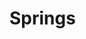 # Springs

<svg xmlns="http://www.w3.org/2000/svg">
<filter x="-2%" y="-2%" width="104%" height="104%" filterUnits="objectBoundingBox" id="PencilTexture">
      <feTurbulence type="fractalNoise" baseFrequency="1.2" numOctaves="3" result="noise">
      </feTurbulence>
      <feDisplacementMap xChannelSelector="R" yChannelSelector="G" scale="3" in="SourceGraphic" result="newSource">
      </feDisplacementMap>
    </filter>
    <filter x="0%" y="0%" width="100%" height="100%" filterUnits="objectBoundingBox" id="pencilTexture2">
      <feTurbulence type="fractalNoise" baseFrequency="2" numOctaves="5" stitchTiles="stitch" result="f1">
      </feTurbulence>
      <feColorMatrix type="matrix" values="0 0 0 0 0, 0 0 0 0 0, 0 0 0 0 0, 0 0 0 -1.5 1.5" result="f2">
      </feColorMatrix>
      <feComposite operator="in" in2="f2" in="SourceGraphic" result="f3">
      </feComposite>
    </filter>
    <filter x="-2%" y="-2%" width="104%" height="104%" filterUnits="objectBoundingBox" id="pencilTexture3">
      <feTurbulence type="fractalNoise" baseFrequency="0.5" numOctaves="5" stitchTiles="stitch" result="f1">
      </feTurbulence>
      <feColorMatrix type="matrix" values="0 0 0 0 0, 0 0 0 0 0, 0 0 0 0 0, 0 0 0 -1.5 1.5" result="f2">
      </feColorMatrix>
      <feComposite operator="in" in2="f2b" in="SourceGraphic" result="f3">
      </feComposite>
      <feTurbulence type="fractalNoise" baseFrequency="1.2" numOctaves="3" result="noise">
      </feTurbulence>
      <feDisplacementMap xChannelSelector="R" yChannelSelector="G" scale="2.5" in="f3" result="f4">
      </feDisplacementMap>
    </filter>
    <filter x="-20%" y="-20%" width="140%" height="140%" filterUnits="objectBoundingBox" id="pencilTexture4">
      <feTurbulence type="fractalNoise" baseFrequency="0.03" numOctaves="3" seed="1" result="f1">
      </feTurbulence>
      <feDisplacementMap xChannelSelector="R" yChannelSelector="G" scale="5" in="SourceGraphic" in2="f1" result="f4">
      </feDisplacementMap>
      <feTurbulence type="fractalNoise" baseFrequency="0.03" numOctaves="3" seed="10" result="f2">
      </feTurbulence>
      <feDisplacementMap xChannelSelector="R" yChannelSelector="G" scale="5" in="SourceGraphic" in2="f2" result="f5">
      </feDisplacementMap>
      <feTurbulence type="fractalNoise" baseFrequency="1.2" numOctaves="2" seed="100" result="f3">
      </feTurbulence>
      <feDisplacementMap xChannelSelector="R" yChannelSelector="G" scale="3" in="SourceGraphic" in2="f3" result="f6">
      </feDisplacementMap>
      <feBlend mode="normal" in2="f4" in="f5" result="out1">
      </feBlend>
      <feBlend mode="normal" in="out1" in2="f6" result="out2">
      </feBlend>
    </filter>
</svg>

<svg width="800" height="600" id="pic1"></svg>

<style>
    .pen1 {
        stroke: #ac2b3c;
        stroke-width: 5px;
    }
    .pen1fill {
        stroke: #ac2b3c;
        fill: white;
        fill-opacity: 0.0;
        stroke-width: 5px;
    }
    .penfilter {
        filter: url('#pencilTexture4');
    }
</style>

<script type="module">
    // Sample data
    let nodes = [
        { id: 1, name: "Node 1", head: 20, x: 100, y: 50 },
        { id: 2, name: "Node 2", head: 15, x: 200, y: 100 },
        { id: 3, name: "Node 3", head: 25, x: 300, y: 50 },
        { id: 4, name: "Node 4", head: 18, x: 400, y: 100 }
    ];

    const links = [
        { source: 1, target: 2 },
        { source: 1, target: 3 },
        { source: 2, target: 4 },
        { source: 3, target: 4 }
    ];

    // Create SVG container
    const svg = d3.select("#pic1");

    // Define drag behavior
    const drag = d3.drag()
        .on("start", dragStarted)
        .on("drag", dragged)
        .on("end", dragEnded);

    d3.selection.prototype.appendGuy = function() {
        let g = this.append("g");
        g.classed("penfilter",true);
        g.append("line")
            .attr("x1", 0)
            .attr("y1", 0)
            .attr("x2", 0)
            .attr("y2", 50)
            .classed("pen1",true);
        g.append("line")
            .attr("x1", 0)
            .attr("y1", 50)
            .attr("x2", -10)
            .attr("y2", 100)
            .classed("pen1",true);
        g.append("line")
            .attr("x1", 0)
            .attr("y1", 50)
            .attr("x2", 10)
            .attr("y2", 100)
            .classed("pen1",true);
        g.append("text")
            .attr("x", 0)
            .attr("y", 120)
            .attr("text-anchor", "middle");
        g.append("circle")
            .attr("cx", 0)
            .attr("cy", 0)
            .classed("pen1fill",true);
        return g;
    };
    function update(tran) {
        console.log("update");
        let linkFun = link => link
            .attr("x1", d => nodes.find(node => node.id === d.source).x)
            .attr("y1", d => nodes.find(node => node.id === d.source).y)
            .attr("x2", d => nodes.find(node => node.id === d.target).x)
            .attr("y2", d => nodes.find(node => node.id === d.target).y);
        let nodeFun = node => {
            node.attr("transform", d => `translate(${d.x}, ${d.y})`);
            node.select("circle").attr("r", d => d.head / 2);
            return node;
        };
        const linkGroup = svg.selectAll(".edge").data(links)
        .join(
            enter => linkFun(enter.append("line").classed("edge",true).classed("pen1",true)),
            update => linkFun(tran(update)),
            exit => exit.remove()
        );
        const nodeGroup = svg.selectAll(".node").data(nodes, function(d){return d.id})
        .join(
            enter => {
                let g = enter.appendGuy()
                    .classed("node",true)
                    .attr("transform", d => `translate(${d.x}, ${d.y})`)
                    .call(drag)
                    .on("click", updatePositions)
                return nodeFun(g);
            },
            update => nodeFun(tran(update)),
            exit => exit.remove()
        );
    }

    update(obj => obj);

    function dragStarted(event, d) {
        d3.select(this).raise().classed("active", true);
    }

    function dragged(event, d) {
        d.x = event.x;
        d.y = event.y;
        update(obj => obj);
    }

    function dragEnded(event, d) {
        d3.select(this).classed("active", false);
    }

    let randNode = node => {
        node.x = Math.random() * 600 + 100;
        node.y = Math.random() * 400 + 100;
        node.head = Math.random() * 30 + 10;
        return node;
    };
    function updatePositions(event, d) {
        let n = nodes.length;
        nodes.push(randNode({ id: n+1, name: "New"}));
        links.push({ source: n, target: n+1 });
        update(obj => obj.transition().duration(1000));
        nodes.forEach(randNode);
        //console.log(nodes);
        
        update(obj => obj.transition().duration(1000));
    }
</script>
